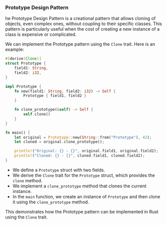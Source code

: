 ### Prototype Design Pattern

he Prototype Design Pattern is a creational pattern that allows cloning of objects, even complex ones, without coupling to their specific classes. This pattern is particularly useful when the cost of creating a new instance of a class is expensive or complicated.

We can implement the Prototype pattern using the `Clone` trait. Here is an example:

```rust
#[derive(Clone)]
struct Prototype {
    field1: String,
    field2: i32,
}

impl Prototype {
    fn new(field1: String, field2: i32) -> Self {
        Prototype { field1, field2 }
    }

    fn clone_prototype(&self) -> Self {
        self.clone()
    }
}

fn main() {
    let original = Prototype::new(String::from("Prototype"), 42);
    let cloned = original.clone_prototype();

    println!("Original: {} - {}", original.field1, original.field2);
    println!("Cloned: {} - {}", cloned.field1, cloned.field2);
}
```

- We define a `Prototype` struct with two fields.
- We derive the `Clone` trait for the `Prototype` struct, which provides the `clone` method.
- We implement a `clone_prototype` method that clones the current instance.
- In the `main` function, we create an instance of `Prototype` and then clone it using the `clone_prototype` method.

This demonstrates how the Prototype pattern can be implemented in Rust using the `Clone` trait.